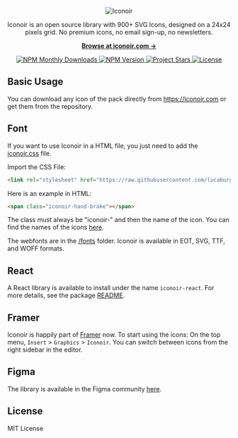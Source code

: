 <p align="center">
  <img src="https://github.com/IconoirIcons/iconoir/blob/43b76792ddfe3a626c857dd501fa8b616001ab2c/src/iconoir.png" alt="Iconoir">
</p>

<p align="center">
  Iconoir is an open source library with 900+ SVG Icons, designed on a 24x24 pixels grid. No premium icons, no email sign-up, no newsletters.
<p>

<p align="center">
  <a href="https://iconoir.com"><strong>Browse at iconoir.com &rarr;</strong></a>
</p>

<p align="center">
  
  <a href="https://www.npmjs.com/package/iconoir-react">
    <img src="https://img.shields.io/npm/v/iconoir-react.svg?style=flat-square" alt="NPM Monthly Downloads">
  </a>
  <a href="https://www.npmjs.com/package/iconoir-react">
    <img src="https://img.shields.io/npm/dm/iconoir-react.svg?style=flat-square" alt="NPM Version">
  </a>
  <a href="https://github.com/lucaburgio/iconoir">
    <img src="https://img.shields.io/github/stars/lucaburgio/iconoir?style=flat-square" alt="Project Stars">
  </a>
  <a href="https://github.com/lucaburgio/iconoir/blob/master/LICENSE">
    <img src="https://img.shields.io/github/license/lucaburgio/iconoir?style=flat-square" alt="License">
  </a>
</p>

## Basic Usage

You can download any icon of the pack directly from https://iconoir.com or get them from the repository.

## Font

If you want to use Iconoir in a HTML file, you just need to add the [iconoir.css](./fonts/iconoir.css) file.

Import the CSS File:

```html
<link rel="stylesheet" href="https://raw.githubusercontent.com/lucaburgio/iconoir/master/fonts/iconoir.css">
```

Here is an example in HTML:

```html
<span class="iconoir-hand-brake"></span>
```
The class must always be "iconoir-" and then the name of the icon. You can find the names of the icons [here](https://iconoir.com).

The webfonts are in the [/fonts](./fonts) folder. Iconoir is available in EOT, SVG, TTF, and WOFF formats.

## React

A React library is available to install under the name `iconoir-react`. For more details, see the package [README](./packages/iconoir-react).

## Framer

Iconoir is happily part of [Framer](https://framer.com) now. To start using the icons: On the top menu, `Insert` > `Graphics` > `Iconoir`.
You can switch between icons from the right sidebar in the editor.

## Figma

The library is available in the Figma community [here](https://www.figma.com/community/file/983248991460488027/Iconoir-Pack).

## License

MIT License
